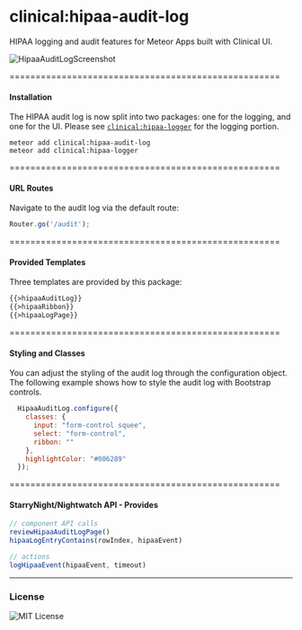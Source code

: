 clinical:hipaa-audit-log
====================================================

HIPAA logging and audit features for Meteor Apps built with Clinical UI.

![HipaaAuditLogScreenshot](https://raw.githubusercontent.com/awatson1978/clinical-hipaa-audit-log/master/screenshots/auditlog.png)

====================================================
#### Installation

The HIPAA audit log is now split into two packages:  one for the logging, and one for the UI.  Please see [``clinical:hipaa-logger``](https://github.com/clinical-meteor/hipaa-logger) for the logging portion.  

````
meteor add clinical:hipaa-audit-log
meteor add clinical:hipaa-logger
````

====================================================
#### URL Routes

Navigate to the audit log via the default route:

````js
Router.go('/audit');
````

====================================================
#### Provided Templates

Three templates are provided by this package:

````html
{{>hipaaAuditLog}}
{{>hipaaRibbon}}
{{>hipaaLogPage}}
````

====================================================
#### Styling and Classes

You can adjust the styling of the audit log through the configuration object.  The following example shows how to style the audit log with Bootstrap controls.

````js
  HipaaAuditLog.configure({
    classes: {
      input: "form-control squee",
      select: "form-control",
      ribbon: ""
    },
    highlightColor: "#006289"
  });
````


====================================================
#### StarryNight/Nightwatch API - Provides

````js
// component API calls
reviewHipaaAuditLogPage()
hipaaLogEntryContains(rowIndex, hipaaEvent)

// actions
logHipaaEvent(hipaaEvent, timeout)
````


------------------------
### License

![MIT License](https://img.shields.io/badge/license-MIT-blue.svg)
